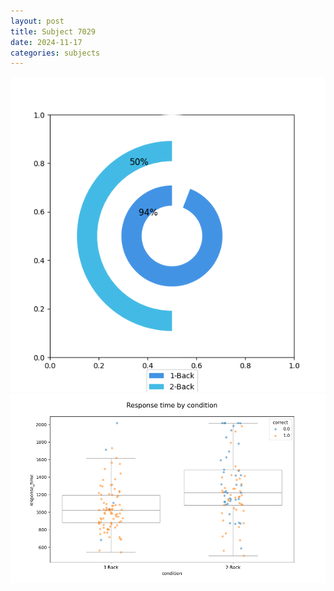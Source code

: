 ```yaml
---
layout: post
title: Subject 7029
date: 2024-11-17
categories: subjects
---
```


![](data/7029/run-2/7029_accuracy_by_condition.png)
![](data/7029/run-2/7029_response_time_by_condition.png)
